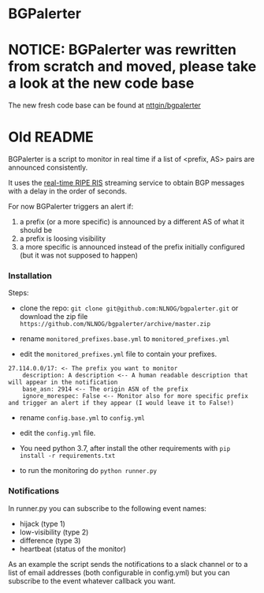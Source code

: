 # BGPalerter

# NOTICE: BGPalerter was rewritten from scratch and moved, please take a look at the new code base

The new fresh code base can be found at <a href="https://github.com/nttgin/bgpalerter">nttgin/bgpalerter</a>

# Old README

BGPalerter is a script to monitor in real time if a list of <prefix, AS> pairs are announced consistently.

It uses the [real-time RIPE RIS](https://ris-live.ripe.net/) streaming service to obtain BGP messages with a delay in the order of seconds.

For now BGPalerter triggers an alert if:
1) a prefix (or a more specific) is announced by a different AS of what it should be
2) a prefix is loosing visibility
3) a more specific is announced instead of the prefix initially configured (but it was not supposed to happen)

### Installation

Steps:
- clone the repo:
``git clone git@github.com:NLNOG/bgpalerter.git``
or download the zip file
```https://github.com/NLNOG/bgpalerter/archive/master.zip```

- rename ```monitored_prefixes.base.yml``` to ```monitored_prefixes.yml```

- edit the ```monitored_prefixes.yml``` file to contain your prefixes.
```
27.114.0.0/17: <- The prefix you want to monitor
    description: A description <-- A human readable description that will appear in the notification
    base_asn: 2914 <-- The origin ASN of the prefix
    ignore_morespec: False <-- Monitor also for more specific prefix and trigger an alert if they appear (I would leave it to False!)
```

- rename ```config.base.yml``` to ```config.yml```

- edit the ```config.yml``` file.

- You need python 3.7, after install the other requirements with ```pip install -r requirements.txt```

- to run the monitoring do ```python runner.py```

### Notifications
In runner.py you can subscribe to the following event names:
- hijack (type 1)
- low-visibility (type 2)
- difference (type 3)
- heartbeat (status of the monitor)

As an example the script sends the notifications to a slack channel or to a list of email addresses (both configurable in config.yml) but you can subscribe to the event whatever callback you want.




